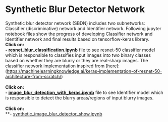 # Synthetic Blur Detector Network
Synthetic blur detector network (SBDN) includes two subnetworks: Classifier (discriminative) network and Identifier network. Following jupyter notebook files show the progress of developing Classifier network and Identifier network and final results based on tensorflow-keras library.  
**Click on:**<br/>
**- [resnet_blur_classification.ipynb](https://github.com/MasoudMoeini/Synthetic-Blur-Detector-Network/blob/main/resnet_blur_classification.ipynb)** file to see resnet-50 classifier model which is responsible to classifies input images into two binary classes based on whether they are blurry or they are real-sharp images. The classifier network implementation inspired from [here]:(https://machinelearningknowledge.ai/keras-implementation-of-resnet-50-architecture-from-scratch/)
<br/>
<br/>
**Click on:**<br/>
**- [image_blur_detection_with_keras.ipynb](https://github.com/MasoudMoeini/Synthetic-Blur-Detector-Network/blob/main/image_blur_detection_with_keras.ipynb)** file to see Identifier model which is responsible to detect the blurry areas/regions of input blurry images.
<br/>
<br/>
**Click on:**<br/> 
**- [synthetic_image_blur_detector_show.ipynb](https://github.com/MasoudMoeini/Synthetic-Blur-Detector-Network/blob/main/resnet_blur_classification.ipynb)
<br/>
<br/>
